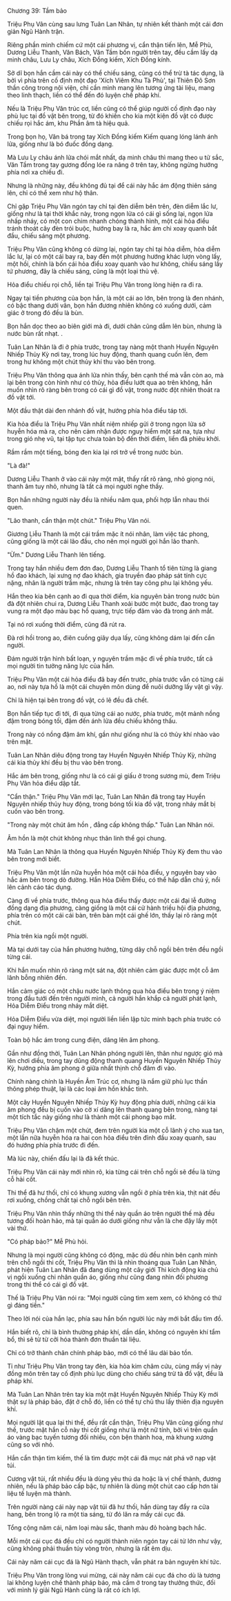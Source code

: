 




Chương 39: Tầm bảo


Triệu Phụ Vân cùng sau lưng Tuân Lan Nhân, tự nhiên kết thành một cái đơn giản Ngũ Hành trận.

Riêng phần mình chiếm cứ một cái phương vị, cẩn thận tiến lên, Mễ Phù, Dương Liễu Thanh, Văn Bách, Văn Tầm bốn người trên tay, đều cầm lấy dạ minh châu, Lưu Ly châu, Xích Đồng kiếm, Xích Đồng kính.

Sở dĩ bọn hắn cầm cái này có thể chiếu sáng, cũng có thể trừ tà tác dụng, là bởi vì phía trên cố định một đạo 'Xích Viêm Khu Tà Phù', tại Thiên Đô Sơn thần công trong nội viện, chỉ cần mình mang lên tương ứng tài liệu, mang theo linh thạch, liền có thể đến đó luyện chế pháp khí.

Nếu là Triệu Phụ Vân trúc cơ, liền cũng có thể giúp người cố định đạo này phù lục tại đồ vật bên trong, từ đó khiến cho kia một kiện đồ vật có được chiếu rọi hắc ám, khu Phần âm tà hiệu quả.

Trong bọn họ, Văn bá trong tay Xích Đồng kiếm Kiếm quang lóng lánh ánh lửa, giống như là bó đuốc đồng dạng.

Mà Lưu Ly châu ánh lửa chói mắt nhất, dạ minh châu thì mang theo u tử sắc, Văn Tầm trong tay gương đồng lóe ra nâng ở trên tay, không ngừng hướng phía nơi xa chiếu đi.

Nhưng là những này, đều không đủ tại để cái này hắc ám động thiên sáng lên, chỉ có thể xem như hộ thân.

Chỉ gặp Triệu Phụ Vân ngón tay chỉ tại đèn diễm bên trên, đèn diễm lắc lư, giống như là tại thời khắc này, trong ngọn lửa có cái gì sống lại, ngọn lửa nhấp nháy, có một con chim nhanh chóng thành hình, một cái hỏa điểu tránh thoát cây đèn trói buộc, hướng bay là ra, hắc ám chi xoay quanh bắt đầu, chiếu sáng một phương.

Triệu Phụ Vân cũng không có dừng lại, ngón tay chỉ tại hỏa diễm, hỏa diễm lắc lư, lại có một cái bay ra, bay đến một phương hướng khác lượn vòng lấy, một hồi, chính là bốn cái hỏa điểu xoay quanh vào hư không, chiếu sáng lấy tứ phương, đây là chiếu sáng, cũng là một loại thủ vệ.

Hỏa điểu chiếu rọi chỗ, liền tại Triệu Phụ Vân trong lòng hiện ra đi ra.

Ngay tại tiền phương của bọn hắn, là một cái ao lớn, bên trong là đen nhánh, có bậc thang dưới vân, bọn hắn đương nhiên không có xuống dưới, cảm giác ở trong đó đều là bùn.

Bọn hắn dọc theo ao biên giới mà đi, dưới chân cũng dẫm lên bùn, nhưng là nước bùn rất nhạt. .

Tuân Lan Nhân là đi ở phía trước, trong tay nàng một thanh Huyền Nguyên Nhiếp Thủy Kỳ nơi tay, trong lúc huy động, thanh quang cuốn lên, đem trong hư không một chút thủy khí thu vào bên trong.

Triệu Phụ Vân thông qua ánh lửa nhìn thấy, bên cạnh thế mà vẫn còn ao, mà lại bên trong còn hình như có thủy, hỏa điểu lướt qua ao trên không, hắn muốn nhìn rõ ràng bên trong có cái gì đồ vật, trong nước đột nhiên thoát ra đồ vật tới.

Một đầu thật dài đen nhánh đồ vật, hướng phía hỏa điểu táp tới.

Kia hỏa điểu là Triệu Phụ Vân nhất niệm nhiếp gửi ở trong ngọn lửa sở huyễn hóa mà ra, cho nên cảm nhận được nguy hiểm một sát na, tựa như trong gió nhẹ vũ, tại tập tục chưa toàn bộ đến thời điểm, liền đã phiêu khởi.

Rầm rầm một tiếng, bóng đen kia lại rơi trở về trong nước bùn.

"Là đà!"

Dương Liễu Thanh ở vào cái này một mặt, thấy rất rõ ràng, nhỏ giọng nói, thanh âm tuy nhỏ, nhưng là tất cả mọi người nghe thấy.

Bọn hắn những người này đều là nhiều năm qua, phối hợp lẫn nhau thói quen.

"Lão thanh, cẩn thận một chút." Triệu Phụ Vân nói.

Giương Liễu Thanh là một cái trầm mặc ít nói nhân, làm việc tác phong, cũng giống là một cái lão đầu, cho nên mọi người gọi hắn lão thanh.

"Ừm." Dương Liễu Thanh lên tiếng.

Trong tay hắn nhiều đem đơn đao, Dương Liễu Thanh tổ tiên từng là giang hồ đao khách, lại xưng nợ đao khách, gia truyền đao pháp sát tính cực nặng, nhân là người trầm mặc, nhưng là trên tay công phu lại không yếu.

Hắn theo kia bên cạnh ao đi qua thời điểm, kia nguyên bản trong nước bùn đà đột nhiên chui ra, Dương Liễu Thanh xoải bước một bước, đao trong tay vung ra một đạo màu bạc hồ quang, trực tiếp đâm vào đà trong ánh mắt.

Tại nó rơi xuống thời điểm, cũng đã rút ra.

Đà rơi hồi trong ao, điên cuồng giãy dụa lấy, cũng không dám lại đến cắn người.

Đám người trận hình bất loạn, y nguyên trầm mặc đi về phía trước, tất cả mọi người tin tưởng năng lực của hắn.

Triệu Phụ Vân một cái hỏa điểu đã bay đến trước, phía trước vẫn có từng cái ao, nơi này tựa hồ là một cái chuyên môn dùng để nuôi dưỡng lấy vật gì vậy.

Chỉ là hiện tại bên trong đồ vật, có lẽ đều đã chết.

Bọn hắn tiếp tục đi tới, đi qua từng cái ao nước, phía trước, một mảnh nồng đậm trong bóng tối, đậm đến ánh lửa đều chiếu không thấu.

Trong này có nồng đậm âm khí, gần như giống như là có thủy khí nhào vào trên mặt.

Tuân Lan Nhân diêu động trong tay Huyền Nguyên Nhiếp Thủy Kỳ, những cái kia thủy khí đều bị thu vào bên trong.

Hắc ám bên trong, giống như là có cái gì giấu ở trong sương mù, đem Triệu Phụ Vân hỏa điểu dập tắt.

"Cẩn thận." Triệu Phụ Vân mới lạc, Tuân Lan Nhân đã trong tay Huyền Nguyên nhiếp thủy huy động, trong bóng tối kia đồ vật, trong nháy mắt bị cuốn vào bên trong.

"Trong này một chút âm hồn , đẳng cấp không thấp." Tuân Lan Nhân nói.

Âm hồn là một chút không nhục thân linh thể gọi chung.

Mà Tuân Lan Nhân là thông qua Huyền Nguyên Nhiếp Thủy Kỳ đem thu vào bên trong mới biết.

Triệu Phụ Vân một lần nữa huyễn hóa một cái hỏa điểu, y nguyên bay vào hắc ám bên trong dò đường. Hắn Hỏa Diễm Điểu, có thể hấp dẫn chú ý, nổi lên cảnh cáo tác dụng.

Càng đi về phía trước, thông qua hỏa điểu thấy được một cái đại lễ đường đồng dạng địa phương, càng giống là một cái cử hành triều hội địa phương, phía trên có một cái cái bàn, trên bàn một cái ghế lớn, thấy lại rõ ràng một chút.

Phía trên kia ngồi một người.

Mà tại dưới tay của hắn phương hướng, từng dãy chỗ ngồi bên trên đều ngồi từng cái.

Khi hắn muốn nhìn rõ ràng một sát na, đột nhiên cảm giác được một cỗ âm lãnh bỗng nhiên đến.

Hắn cảm giác có một chậu nước lạnh thông qua hỏa điểu bên trong ý niệm trong đầu tưới đến trên người mình, cả người hắn khắp cả người phát lạnh, Hỏa Diễm Điểu trong nháy mắt diệt.

Hỏa Diễm Điểu vừa diệt, mọi người liền liền lập tức minh bạch phía trước có đại nguy hiểm.

Toàn bộ hắc ám trong cung điện, dâng lên âm phong.

Gần như đồng thời, Tuân Lan Nhân phóng người lên, thân như ngược gió mà lên chơi diều, trong tay dũng động thanh quang Huyền Nguyên Nhiếp Thủy Kỳ, hướng phía âm phong ở giữa nhất thịnh chỗ đâm đi vào.

Chính nàng chính là Huyền Âm Trúc cơ, nhưng là nắm giữ phù lục thần thông phép thuật, lại là các loại âm hồn khắc tinh.

Một cây Huyền Nguyên Nhiếp Thủy Kỳ huy động phía dưới, những cái kia âm phong đều bị cuốn vào cờ xí dâng lên thanh quang bên trong, nàng tại một tích tắc này giống như là thành một cái phong bạo mắt.

Triệu Phụ Vân chậm một chút, đem trên người kia một cỗ lãnh ý cho xua tan, một lần nữa huyễn hóa ra hai con hỏa điểu trên đỉnh đầu xoay quanh, sau đó hướng phía phía trước đi đến.

Mà lúc này, chiến đấu lại là đã kết thúc.

Triệu Phụ Vân cái này mới nhìn rõ, kia từng cái trên chỗ ngồi sẽ đều là từng cỗ hài cốt.

Thi thể đã hư thối, chỉ có khung xương vẫn ngồi ở phía trên kia, thịt nát đều rơi xuống, chồng chất tại chỗ ngồi bên trên.

Triệu Phụ Vân nhìn thấy những thi thể này quần áo trên người thế mà đều tương đối hoàn hảo, mà tại quần áo dưới giống như vẫn là che đậy lấy một vài thứ.

"Có pháp bảo?" Mễ Phù hỏi.

Nhưng là mọi người cũng không có động, mặc dù đều nhìn bên cạnh mình trên chỗ ngồi thi cốt, Triệu Phụ Vân thì là nhìn thoáng qua Tuân Lan Nhân, phát hiện Tuân Lan Nhân đã đang dùng một cây giới Thi kích động kia chủ vị ngồi xuống chi nhân quần áo, giống như cũng đang nhìn đối phương trong thi thể có cái gì đồ vật.

Thế là Triệu Phụ Vân nói ra: "Mọi người cũng tìm xem xem, có không có thứ gì đáng tiền."

Theo lời nói của hắn lạc, phía sau hắn bốn người lúc này mới bắt đầu tìm đồ.

Hắn biết rõ, chỉ là bình thường pháp khí, dần dần, không có nguyên khí tẩm bổ, thì sẽ từ từ cởi hóa thành đơn thuần tài liệu.

Chỉ có trở thành chân chính pháp bảo, mới có thể lâu dài bảo tồn.

Tỉ như Triệu Phụ Vân trong tay đèn, kia hỏa kim châm cứu, cùng mấy vị này đồng môn trên tay cố định phù lục dùng cho chiếu sáng trừ tà đồ vật, đều là pháp khí.

Mà Tuân Lan Nhân trên tay kia một mặt Huyền Nguyên Nhiếp Thủy Kỳ mới thật sự là pháp bảo, đặt ở chỗ đó, liền có thể tự chủ thu lấy thiên địa nguyên khí.

Mọi người lật qua lại thi thể, đều rất cẩn thận, Triệu Phụ Vân cũng giống như thế, trước mặt hắn cỗ này thi cốt giống như là một nữ tính, bởi vì trên quần áo vàng bạc tuyến tương đối nhiều, còn bện thành hoa, mà khung xương cũng so với nhỏ.

Hắn cẩn thận tìm kiếm, thế là tìm được một cái đã mục nát phá vỡ nạp vật túi.

Cương vật túi, rất nhiều đều là dùng yêu thú da hoặc là vị chế thành, đương nhiên, nếu là pháp bảo cấp bậc, tự nhiên là dùng một chút cao cấp hơn tài liệu tế luyện mà thành.

Trên người nàng cái này nạp vật túi đã hư thối, hắn dùng tay đẩy ra cửa hang, bên trong lộ ra một tia sáng, từ đó lăn ra mấy cái cục đá.

Tổng cộng năm cái, năm loại màu sắc, thanh màu đỏ hoàng bạch hắc.

Mỗi một cái cục đá đều chỉ có người thành niên ngón tay cái tử lớn như vậy, cũng không phải thuần túy vòng tròn, nhưng là rất êm dịu.

Cái này năm cái cục đá là Ngũ Hành thạch, vẫn phát ra bản nguyên khí tức.

Triệu Phụ Vân trong lòng vui mừng, cái này năm cái cục đá cho dù là tương lai không luyện chế thành pháp bảo, mà cầm ở trong tay thưởng thức, đối với mình lý giải Ngũ Hành cũng là rất có ích lợi.




